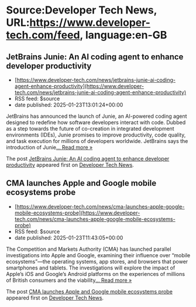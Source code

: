 # Source:Developer Tech News, URL:https://www.developer-tech.com/feed, language:en-GB

## JetBrains Junie: An AI coding agent to enhance developer productivity
 - [https://www.developer-tech.com/news/jetbrains-junie-ai-coding-agent-enhance-productivity](https://www.developer-tech.com/news/jetbrains-junie-ai-coding-agent-enhance-productivity)
 - RSS feed: $source
 - date published: 2025-01-23T13:01:24+00:00

<p>JetBrains has announced the launch of Junie, an AI-powered coding agent designed to redefine how software developers interact with code. Dubbed as a step towards the future of co-creation in integrated development environments (IDEs), Junie promises to improve productivity, code quality, and task execution for millions of developers worldwide. JetBrains says the introduction of Junie<a class="excerpt-read-more" href="https://www.developer-tech.com/news/jetbrains-junie-ai-coding-agent-enhance-productivity/" title="ReadJetBrains Junie: An AI coding agent to enhance developer productivity">... Read more &#187;</a></p>
<p>The post <a href="https://www.developer-tech.com/news/jetbrains-junie-ai-coding-agent-enhance-productivity/">JetBrains Junie: An AI coding agent to enhance developer productivity</a> appeared first on <a href="https://www.developer-tech.com">Developer Tech News</a>.</p>

## CMA launches Apple and Google mobile ecosystems probe
 - [https://www.developer-tech.com/news/cma-launches-apple-google-mobile-ecosystems-probe](https://www.developer-tech.com/news/cma-launches-apple-google-mobile-ecosystems-probe)
 - RSS feed: $source
 - date published: 2025-01-23T11:43:05+00:00

<p>The Competition and Markets Authority (CMA) has launched parallel investigations into Apple and Google, examining their influence over “mobile ecosystems”—the operating systems, app stores, and browsers that power smartphones and tablets. The investigations will explore the impact of Apple’s iOS and Google’s Android platforms on the experiences of millions of British consumers and the viability<a class="excerpt-read-more" href="https://www.developer-tech.com/news/cma-launches-apple-google-mobile-ecosystems-probe/" title="ReadCMA launches Apple and Google mobile ecosystems probe">... Read more &#187;</a></p>
<p>The post <a href="https://www.developer-tech.com/news/cma-launches-apple-google-mobile-ecosystems-probe/">CMA launches Apple and Google mobile ecosystems probe</a> appeared first on <a href="https://www.developer-tech.com">Developer Tech News</a>.</p>

